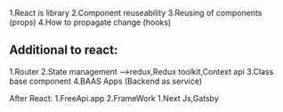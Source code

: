 1.React is library 
2.Component reuseability
3.Reusing of components (props)
4.How to propagate change (hooks)



Additional to react:
-----------------------

1.Router
2.State management
      -->redux,Redux toolkit,Context api
3.Class base component
4.BAAS Apps (Backend as service)

After React:
       1.FreeApi.app
       2.FrameWork
                  1.Next Js,Gatsby
